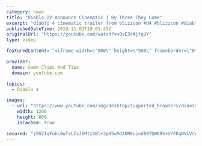 ```yaml
---
category: news
title: "Diablo IV Announce Cinematic | By Three They Come"
excerpt: "diablo 4 cinematic trailer from blizzcon #d4 #blizzcon #diablo."
publishedDateTime: 2019-11-01T19:01:45Z
originalUrl: "https://youtube.com/watch?v=0vE3rAjtqUY"
type: video

featuredContent: "<iframe width=\"800\" height=\"500\" frameborder=\"0\" src=\"https://www.youtube.com/embed/0vE3rAjtqUY\" allow=\"accelerometer; autoplay; encrypted-media; gyroscope; picture-in-picture\" allowfullscreen></iframe>"

provider:
  name: Game Clips And Tips
  domain: youtube.com

topics:
  - Diablo 4

images:
  - url: "https://www.youtube.com/img/desktop/supported_browsers/dinosaur.png"
    width: 1200
    height: 800
    isCached: true

secured: "jSG21qFobL0wTsLCsJ6MtzSBl+3pH5uMd2ON8ujudB9TQWK9S+UYFKgNVLVcWCtLZOpKb5tJy7HR8nAEB6GFrusx0UhQyFrY+jZQqYEbbBgZ/fvKzby3WQHCb4fp3K6/gwkHLVGi6mpOA8NpQIzLPPaXG2pwlWNLvFRG/CkhnUxg8YbARGhgxAA33KW4Q5OnwGhmzpEXy2qgQfa0dUVX2Ws1oLvT362cI/ZVSSUEt+MphuDfNnYWE5VS1gT+QMg23U/c2hEhfxcxCjF1mWaQoiUfz7H4r6si1iu9YPwrbCAWTkwSFKDBl1cEiJydL7Oj3OudtjabCrntH4DTuGH7SNhX39LSql5ig2/wQGpuoFGSxP8Zkg8WEG2Fe1Wk2AaO7E5w7jpicMFrqc2dMRXfng==;d/5pCwHteEJzv4Sxj6hOPg=="
---
```


